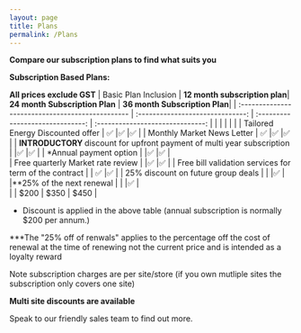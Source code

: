 ```yaml
---
layout: page
title: Plans
permalink: /Plans
---
```


<b>**Compare our subscription plans to find what suits you**</b>  

<b>Subscription Based Plans:</b>   



**All prices exclude GST**
|    Basic Plan Inclusion                           | <b>12 month subscription plan</b>| <b>24 month Subscription Plan</b> | <b>36 month Subscription Plan</b>|
| :-----------------------------------------------  | :------------------------------: | :------------------------------:  | :------------------------------: |
|                                                   |                                  |                                   |                                  |
| Tailored Energy Discounted offer                  | :white_check_mark:               |:white_check_mark:                 |:white_check_mark:                |
| Monthly Market News Letter                        | :white_check_mark:               |:white_check_mark:                 |:white_check_mark:                |
| <b>INTRODUCTORY </b>discount for upfront payment of multi year subscription   |       |:white_check_mark:                 |:white_check_mark:                |
| *Annual payment option                            |                                  |:white_check_mark:                 |:white_check_mark:                |                          
| Free quarterly Market rate review                 |                                  |:white_check_mark:                 |:white_check_mark:                |
| Free bill validation services for term of the contract                     |                                  |   :white_check_mark:              |:white_check_mark:                |
| 25% discount on future group deals                |                                  |                                   |:white_check_mark:                |                                            
|**25% of the next renewal                          |                                  |                                   |:white_check_mark:                |  
|                                                   | $200                             | $350                              | $450                             |
  * Discount is applied in the above table (annual subscription is normally $200 per annum.)
    
  ***The "25% off of renwals" applies to the percentage off the cost of renewal at the time of renewing not the current price and is intended as a loyalty reward  
  
  Note subscription charges are per site/store (if you own mutliple sites the subscription only covers one site)  
  
  <b>Multi site discounts are available</b>
  
  Speak to our friendly sales team to find out more.

